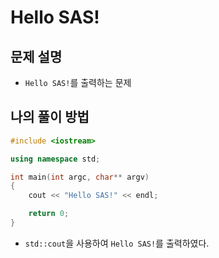 # Hello SAS!

## 문제 설명

* `Hello SAS!`를 출력하는 문제

## 나의 풀이 방법

```c++
#include <iostream>

using namespace std;

int main(int argc, char** argv)
{
	cout << "Hello SAS!" << endl;

	return 0;
}
```

* `std::cout`을 사용하여 `Hello SAS!`를 출력하였다.